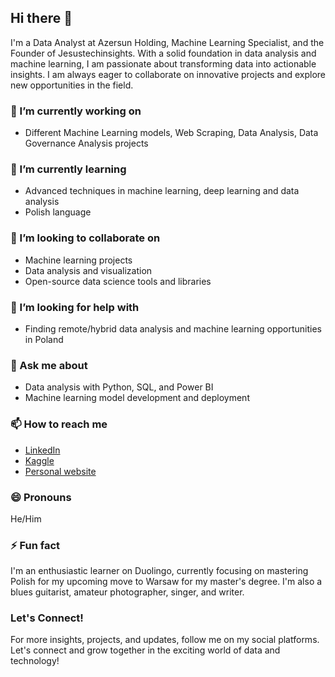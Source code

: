 ## Hi there 👋

I'm a Data Analyst at Azersun Holding, Machine Learning Specialist, and the Founder of Jesustechinsights. With a solid foundation in data analysis and machine learning, I am passionate about transforming data into actionable insights. I am always eager to collaborate on innovative projects and explore new opportunities in the field.

### 🔭 I’m currently working on
- Different Machine Learning models, Web Scraping, Data Analysis, Data Governance Analysis projects

### 🌱 I’m currently learning
- Advanced techniques in machine learning, deep learning and data analysis
- Polish language

### 👯 I’m looking to collaborate on
- Machine learning projects
- Data analysis and visualization
- Open-source data science tools and libraries

### 🤔 I’m looking for help with
- Finding remote/hybrid data analysis and machine learning opportunities in Poland

### 💬 Ask me about
- Data analysis with Python, SQL, and Power BI
- Machine learning model development and deployment

### 📫 How to reach me
- [LinkedIn](https://www.linkedin.com/in/isa-zeynalov-56a8a31a9/)
- [Kaggle](https://www.kaggle.com/isazeynalov)
- [Personal website](https://jesustechinsights.com/)

### 😄 Pronouns
He/Him

### ⚡ Fun fact
I'm an enthusiastic learner on Duolingo, currently focusing on mastering Polish for my upcoming move to Warsaw for my master's degree. I'm also a blues guitarist, amateur photographer, singer, and writer.

### Let's Connect!
For more insights, projects, and updates, follow me on my social platforms. Let's connect and grow together in the exciting world of data and technology!
